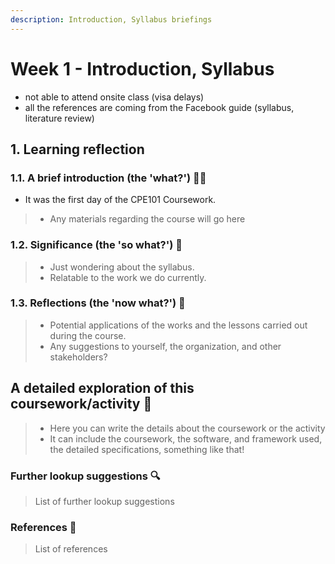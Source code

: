 ```yaml
---
description: Introduction, Syllabus briefings
---
```


# Week 1 - Introduction, Syllabus

* not able to attend onsite class (visa delays)
* all the references are coming from the Facebook guide (syllabus, literature review)

## 1. Learning reflection

### 1.1. A brief introduction (the 'what?') 🤷‍♂️

* It was the first day of the CPE101 Coursework.

> * Any materials regarding the course will go here

### 1.2. Significance (the 'so what?') 💎

> * Just wondering about the syllabus.
> * Relatable to the work we do currently.

### 1.3. Reflections (the 'now what?') 🤔

> * Potential applications of the works and the lessons carried out during the course.
> * Any suggestions to yourself, the organization, and other stakeholders?

## A detailed exploration of this coursework/activity 📄

> * Here you can write the details about the coursework or the activity
> * It can include the coursework, the software, and framework used, the detailed specifications, something like that!

### Further lookup suggestions 🔍

> List of further lookup suggestions

### References 🔖

> List of references
